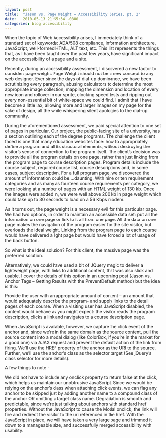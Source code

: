 ```yaml
---
layout: post
title:  "Jason vs. Page Weight – Accessibility Series, pt. 2"
date:   2010-05-13 21:55:34 -0800
categories: blog accessibility
---
```


When the topic of Web Accessibility arises, I immediately think of a standard set of keywords: ADA/508 compliance, information architecture, JavaScript, well-formed HTML, ALT text, etc.  This list represents the things that, as I have been taught over the past few years, have significant impact on the accessibility of a page and a site.

Recently, during an accessibility assessment, I discovered a new factor to consider: page weight.  Page Weight should not be a new concept to any web designer.  Ever since the days of dial-up dominance, we have been scrutinizing every paragraph, abusing calculators to determine the most appropriate image collection, mapping the dimension and location of every new icon and rollover in our sprite, clocking speed tests and ripping out every non-essential bit of white-space we could find.  I admit that I have become a little lax, allowing more and larger images on my page for the sake of design, all the while whispering silent apologies to the dial-up community.


During the aforementioned assessment, we paid special attention to one set of pages in particular.  Our project, the public-facing site of a university, has a section outlining each of the degree programs.  The challenge the client faced is one that many education websites face: how to appropriately define a program and all its structural elements, without destroying the visitor’s sense of connection to the program itself.  The client’s decision was to provide all the program details on one page, rather than just linking from the program page to course description pages.  Program details include the course subject, required course list, course descriptions and, in some cases, subject description.  For a full program page, we discovered the amount of information could be….daunting.  With nine or ten requirement categories and as many as fourteen course requirements per category, we were looking at a number of pages with an HTML weight of 130 kb.  Once the images were added in, we were well above 200 kb in page weight which could take up to 30 seconds to load on a 56 Kbps modem.

As it turns out, the page weight is a necessary evil for this particular page.  We had two options, in order to maintain an accessible data set: put all the information on one page or link to it all from one page.  All the data on one page makes the navigation of the program easier for the site visitor, but overloads the ideal weight.  Linking from the program page to each course would have delivered a light page but would have forced a lot of usage of the back button.

So what is the ideal solution?  For this client, the massive page was the preferred solution.

Alternatively, we could have used a bit of JQuery magic to deliver a lightweight page, with links to additional content, that was also slick and usable. I cover the details of this option in an upcoming post (Jason vs. Anchor Tags – Getting Results with the PreventDefault method) but the idea is this:

Provide the user with an appropriate amount of content – an amount that would adequately describe the program- and supply links to the detail pages of each course.  When a visiting user has JavaScript disabled, the content would behave as you might expect: the visitor reads the program description, clicks a link and navigates to a course description page.

When JavaScript is available, however, we capture the click event of the anchor and, since we’re in the same domain as the source content, pull the source content into a modal dialog (like ColorBox, if you’re in the market for a good one) via AJAX request and prevent the default action of the link from firing.  We’ll use the HREF property of the anchor as the URI to the source.  Further, we’ll use the anchor’s class as the selector target (See jQuery’s class selector for more details).

A few things to note -

We did not have to include any onclick property to return false at the click, which helps us maintain our unobtrusive JavaScript.
Since we would be relying on the anchor’s class when attaching click events, we can flag any anchor to be skipped just by adding another name to a compound class of the anchor OR omitting a target class name.
Degradation is smooth and predictable, since we’re just talking about anchors with standard href properties.  Without the JavaScript to cause the Modal onclick, the link will fire and redirect the visitor to the uri referenced in the href.
With the JavaScript in place, we will have taken a very large page and trimmed it down to a manageable size, and successfully merged accessibility with usability.

[jekyll-docs]: http://jekyllrb.com/docs/home
[jekyll-gh]:   https://github.com/jekyll/jekyll
[jekyll-talk]: https://talk.jekyllrb.com/
